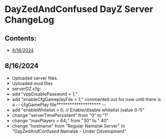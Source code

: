 <!-- ======================================== CHANGELOG.md Start ======================================== -->


<!-- ------------------------------ Intro Start ------------------------------ -->

# DayZedAndConfused DayZ Server ChangeLog

<!-- ------------------------------ Intro End ------------------------------ -->


<!-- ------------------------------ Overview Start ------------------------------ -->

## Contents:
<!-- - [8/17/2024](#8/17/2024) -->
- [8/16/2024](#8/16/2024)

<!-- ------------------------------ Overview End ------------------------------ -->


<!-- ------------------------------ ChangeLog Start ------------------------------ -->

<!-- ++++++++++++++++++++ 8/17/2024Start ++++++++++++++++++++ -->

<!-- ## 8/17/2024 -->

<!-- ++++++++++++++++++++ 8/17/2024 End ++++++++++++++++++++ -->

<!-- ++++++++++++++++++++ 8/16/2024Start ++++++++++++++++++++ -->

## 8/16/2024

- Uploaded server files.
- Uploaded mod files
- serverDZ.cfg:
 - add "vppDisablePassword = 1;"
 - add "enableCfgGameplayFile = 1;" commented out for now until there is a -- cfgGamePlay file******************** --
 - add "enableWhitelist = 0;        // Enable/disable whitelist (value 0-1)"
 - change "serverTimePersistent" from "0" to "1"
 - change "maxPlayers = 64;" from "30" to " 40"
 - change "hostname" from "Regular Namalsk Server" to "DayZedAndConfused Namalsk - Under Development"

<!-- ++++++++++++++++++++ 8/16/2024 End ++++++++++++++++++++ -->

<!-- ------------------------------ChangeLog End ------------------------------ -->


<!-- ------------------------------ Outro Start ------------------------------ -->


<!-- ------------------------------ Outro End ------------------------------ -->


<!-- ======================================== CHANGELOG.md End ======================================== -->
